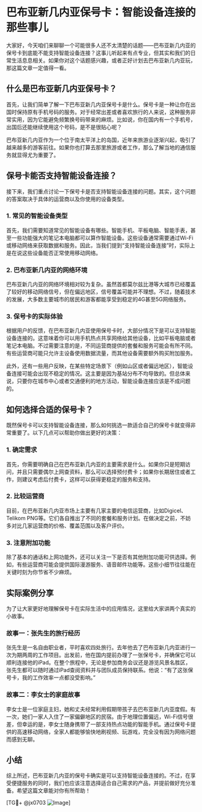 # 巴布亚新几内亚保号卡：智能设备连接的那些事儿

大家好，今天咱们来聊聊一个可能很多人还不太清楚的话题——巴布亚新几内亚的保号卡到底能不能支持智能设备连接？这事儿听起来有点专业，但其实和我们的日常生活息息相关。如果你对这个话题感兴趣，或者正好计划去巴布亚新几内亚玩，那这篇文章一定值得一看。

## 什么是巴布亚新几内亚保号卡？

首先，让我们简单了解一下巴布亚新几内亚保号卡是什么。保号卡是一种让你在出国时保持原有手机号码的服务。对于经常出差或者喜欢旅行的人来说，这种服务非常实用，因为它能避免频繁换号码带来的麻烦。比如说，你在国内有一个手机号，出国后还能继续使用这个号码，是不是很贴心呢？

巴布亚新几内亚作为一个位于南太平洋上的岛国，近年来旅游业逐渐兴起，吸引了越来越多的游客前往。如果你也打算去那里旅游或者工作，那么了解当地的通信服务就显得尤为重要了。

## 保号卡能否支持智能设备连接？

接下来，我们重点讨论一下保号卡是否支持智能设备连接的问题。其实，这个问题的答案取决于具体的运营商以及你使用的设备类型。

### 1. 常见的智能设备类型

首先，我们需要知道常见的智能设备有哪些。智能手机、平板电脑、智能手表，甚至一些功能强大的笔记本电脑都可以算作智能设备。这些设备通常需要通过Wi-Fi或移动网络来获取数据和服务。因此，当我们提到“支持智能设备连接”时，实际上是在说这些设备能否正常使用移动网络。

### 2. 巴布亚新几内亚的网络环境

巴布亚新几内亚的网络环境相对较为复杂。虽然首都莫尔兹比港等大城市已经覆盖了较好的移动网络信号，但在偏远地区，信号覆盖可能并不理想。不过，随着技术的发展，大多数主要城市的居民和游客都能享受到稳定的4G甚至5G网络服务。

### 3. 保号卡的实际体验

根据用户的反馈，在巴布亚新几内亚使用保号卡时，大部分情况下是可以支持智能设备连接的。这意味着你可以用手机热点共享网络给其他设备，比如平板电脑或者笔记本电脑。不过需要注意的是，不同运营商提供的套餐和服务可能会有所不同。有些运营商可能只允许主设备使用数据流量，而其他设备需要额外购买附加服务。

此外，还有一些用户反映，在某些特定场景下（例如山区或者偏远地区），智能设备连接可能会出现不稳定的情况。这主要是因为基站分布不均导致的。但总体来说，只要你在城市中心或者交通便利的地方活动，智能设备连接应该是不成问题的。

## 如何选择合适的保号卡？

既然保号卡可以支持智能设备连接，那么如何挑选一款适合自己的保号卡就变得非常重要了。以下几点可以帮助你做出更好的决策：

### 1. 确定需求

首先，你需要明确自己在巴布亚新几内亚的主要需求是什么。如果你只是短期访问，并且只需要偶尔上网查资料，那么可以选择预付费卡；如果你长期居住或者工作，则建议考虑后付费卡，这样可以获得更稳定的服务和支持。

### 2. 比较运营商

目前，在巴布亚新几内亚市场上主要有几家主要的电信运营商，比如Digicel、Telikom PNG等。它们各自推出了不同的套餐和服务计划。在做决定之前，不妨多对比几家运营商的价格、覆盖范围以及客户评价。

### 3. 注意附加功能

除了基本的通话和上网功能外，还可以关注一下是否有其他附加功能可供选择。例如，有些运营商可能会提供国际漫游服务、语音邮件功能等。这些小细节往往能在关键时刻为你节省不少麻烦。

## 实际案例分享

为了让大家更好地理解保号卡在实际生活中的应用情况，这里给大家讲两个真实的小故事。

### 故事一：张先生的旅行经历

张先生是一名自由职业者，平时喜欢四处旅行。去年他去了巴布亚新几内亚进行一次为期两周的工作项目。出发前，他在国内提前办理了一张保号卡，并确保它可以顺利连接他的iPad。在整个旅程中，无论是参加商务会议还是游览风景名胜区，张先生都可以随时通过iPad查阅资料并与团队成员保持联系。他说：“有了这张保号卡，我的工作效率一点都没受影响。”

### 故事二：李女士的家庭故事

李女士是一位家庭主妇，她和丈夫经常利用假期带孩子去巴布亚新几内亚度假。有一次，她们一家人入住了一家偏僻地区的民宿。由于地理位置偏远，Wi-Fi信号很差，但幸运的是，李女士随身携带了一部支持热点功能的智能手机。通过保号卡提供的高速移动网络，全家人都能够愉快地刷视频、玩游戏，完全没有因为网络问题而感到无聊。

## 小结

综上所述，巴布亚新几内亚的保号卡确实是可以支持智能设备连接的。不过，在享受便捷服务的同时，我们也应该注意选择适合自己需求的产品，并提前做好充分准备。希望这篇文章能对你有所帮助！

[TG💪+ @jx0703 ![Image](https://github.com/user-attachments/assets/dbca1d08-cadb-493c-b0ec-ad6f7a83f270)]